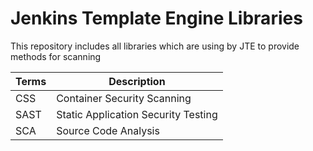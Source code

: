 # Jenkins Template Engine Libraries

This repository includes all libraries which are using by JTE to provide methods for scanning

|Terms|Description|
|---|---|
|CSS|Container Security Scanning|
|SAST|Static Application Security Testing|
|SCA|Source Code Analysis|
